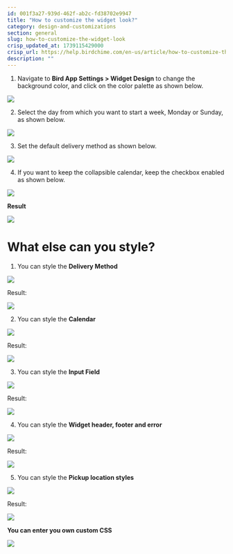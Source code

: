 ```yaml
---
id: 001f3a27-939d-462f-ab2c-fd38702e9947
title: "How to customize the widget look?"
category: design-and-customizations
section: general
slug: how-to-customize-the-widget-look
crisp_updated_at: 1739115429000
crisp_url: https://help.birdchime.com/en-us/article/how-to-customize-the-widget-look-1t5c07x/
description: ""
---
```


1. Navigate to **Bird App Settings > Widget Design** to change the background color, and click on the color palette as shown below.

![](https://storage.crisp.chat/users/helpdesk/website/ca826b447482b000/colorofthewidget_157p4d7.png)

2. Select the day from which you want to start a week, Monday or Sunday, as shown below.

![](https://storage.crisp.chat/users/helpdesk/website/ca826b447482b000/screenshot-2025-01-21-173741_315wpx.png)

3. Set the default delivery method as shown below.

![](https://storage.crisp.chat/users/helpdesk/website/ca826b447482b000/defaultdeliverymethod_1l3txt.png)

4. If you want to keep the collapsible calendar, keep the checkbox enabled as shown below.

![](https://storage.crisp.chat/users/helpdesk/website/ca826b447482b000/screenshot-2025-01-21-174200_18ztpny.png)

**Result**

![](https://storage.crisp.chat/users/helpdesk/website/ca826b447482b000/collapsible-calander_16nogfv.png)

# What else can you style?

1. You can style the **Delivery Method**

![](https://storage.crisp.chat/users/helpdesk/website/ca826b447482b000/screenshot-2024-12-16-133900_15m64id.png)

Result: 

![](https://storage.crisp.chat/users/helpdesk/website/ca826b447482b000/image_t6ngjm.png)

2. You can style the **Calendar**

![](https://storage.crisp.chat/users/helpdesk/website/ca826b447482b000/image_u7fiyh.png)

Result:

![](https://storage.crisp.chat/users/helpdesk/website/ca826b447482b000/image_91o87u.png)

3. You can style the **Input Field**

![](https://storage.crisp.chat/users/helpdesk/website/ca826b447482b000/image_136bm4q.png)

Result:

![](https://storage.crisp.chat/users/helpdesk/website/ca826b447482b000/image_1wh0fzg.png)

4. You can style the **Widget header, footer and error**

![](https://storage.crisp.chat/users/helpdesk/website/ca826b447482b000/image_tdo7wj.png)

Result:

![](https://storage.crisp.chat/users/helpdesk/website/ca826b447482b000/headerfootererror_19im1sv.png)

5. You can style the **Pickup location styles**

![](https://storage.crisp.chat/users/helpdesk/website/ca826b447482b000/image_skf2a.png)

Result:

![](https://storage.crisp.chat/users/helpdesk/website/ca826b447482b000/image_46af5k.png)

**You can enter you own custom CSS**

![](https://storage.crisp.chat/users/helpdesk/website/ca826b447482b000/screenshot-2024-12-16-134238_1trxnep.png)
